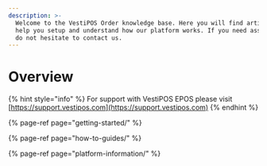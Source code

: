 ```yaml
---
description: >-
  Welcome to the VestiPOS Order knowledge base. Here you will find articles to
  help you setup and understand how our platform works. If you need assistance,
  do not hesitate to contact us.
---
```


# Overview

{% hint style="info" %}
For support with VestiPOS EPOS please visit [https://support.vestipos.com](https://support.vestipos.com)
{% endhint %}



{% page-ref page="getting-started/" %}

{% page-ref page="how-to-guides/" %}

{% page-ref page="platform-information/" %}

